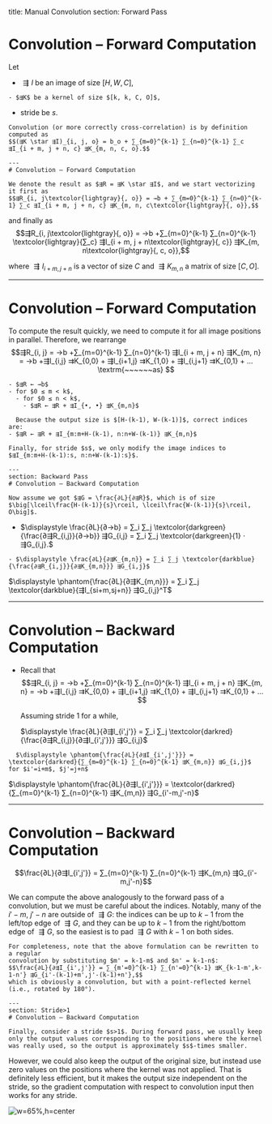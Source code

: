title: Manual Convolution
section: Forward Pass
# Convolution – Forward Computation

Let
- $⇶I$ be an image of size $[H, W, C]$,
~~~
- $⇶K$ be a kernel of size $[k, k, C, O]$,
~~~
- stride be $s$.

~~~
Convolution (or more correctly cross-correlation) is by definition computed as
$$(⇶K \star ⇶I)_{i, j, o} = b_o + ∑_{m=0}^{k-1} ∑_{n=0}^{k-1} ∑_c ⇶I_{i + m, j + n, c} ⇶K_{m, n, c, o}.$$

---
# Convolution – Forward Computation

We denote the result as $⇶R = ⇶K \star ⇶I$, and we start vectorizing it first as
$$⇶R_{i, j\textcolor{lightgray}{, o}} = →b + ∑_{m=0}^{k-1} ∑_{n=0}^{k-1} ∑_c ⇶I_{i + m, j + n, c} ⇶K_{m, n, c\textcolor{lightgray}{, o}},$$

~~~
and finally as
$$⇶R_{i, j\textcolor{lightgray}{, o}} = →b +∑_{m=0}^{k-1} ∑_{n=0}^{k-1} \textcolor{lightgray}{∑_c}
  ⇶I_{i + m, j + n\textcolor{lightgray}{, c}} ⇶K_{m, n\textcolor{lightgray}{, c, o}},$$

where $⇶I_{i + m, j + n}$ is a vector of size $C$ and $⇶K_{m, n}$ a matrix of
size $[C, O]$.

---
# Convolution – Forward Computation

To compute the result quickly, we need to compute it for all image positions in
parallel. Therefore, we rearrange
$$⇶R_{i, j} = →b +∑_{m=0}^{k-1} ∑_{n=0}^{k-1} ⇶I_{i + m, j + n} ⇶K_{m, n}
  = →b +⇶I_{i,j} ⇉K_{0,0} + ⇶I_{i+1,j} ⇉K_{1,0} + ⇶I_{i,j+1} ⇉K_{0,1} + …
  \textrm{~~~~~~as} $$
~~~
- $⇶R ← →b$
- for $0 ≤ m < k$,
  - for $0 ≤ n < k$,
    - $⇶R ← ⇶R + ⇶I_{•, •} ⇶K_{m,n}$

~~~
      Because the output size is $[H-(k-1), W-(k-1)]$, correct indices are:
    - $⇶R ← ⇶R + ⇶I_{m:m+H-(k-1), n:n+W-(k-1)} ⇶K_{m,n}$

~~~
Finally, for stride $s$, we only modify the image indices to $⇶I_{m:m+H-(k-1):s, n:n+W-(k-1):s}$.

---
section: Backward Pass
# Convolution – Backward Computation

Now assume we got $⇶G = \frac{∂L}{∂⇶R}$, which is of size $\big[\lceil\frac{H-(k-1)}{s}\rceil, \lceil\frac{W-(k-1)}{s}\rceil, O\big]$.

~~~
- $\displaystyle \frac{∂L}{∂→b} = ∑_i ∑_j \textcolor{darkgreen}{\frac{∂⇶R_{i,j}}{∂→b}} ⇶G_{i,j} = ∑_i ∑_j \textcolor{darkgreen}{1} ⋅ ⇶G_{i,j}.$

~~~
- $\displaystyle \frac{∂L}{∂⇶K_{m,n}} = ∑_i ∑_j \textcolor{darkblue}{\frac{∂⇶R_{i,j}}{∂⇶K_{m,n}}} ⇶G_{i,j}$

~~~
  $\displaystyle \phantom{\frac{∂L}{∂⇶K_{m,n}}} = ∑_i ∑_j \textcolor{darkblue}{⇶I_{si+m,sj+n}} ⇶G_{i,j}^T$

---
# Convolution – Backward Computation

- Recall that
  $$⇶R_{i, j} = →b +∑_{m=0}^{k-1} ∑_{n=0}^{k-1} ⇶I_{i + m, j + n} ⇶K_{m, n}
  = →b +⇶I_{i,j} ⇉K_{0,0} + ⇶I_{i+1,j} ⇉K_{1,0} + ⇶I_{i,j+1} ⇉K_{0,1} + …$$

  Assuming stride 1 for a while,

  $\displaystyle \frac{∂L}{∂⇶I_{i',j'}} = ∑_i ∑_j \textcolor{darkred}{\frac{∂⇶R_{i,j}}{∂⇶I_{i',j'}}} ⇶G_{i,j}$

~~~
  $\displaystyle \phantom{\frac{∂L}{∂⇶I_{i',j'}}} = \textcolor{darkred}{∑_{m=0}^{k-1} ∑_{n=0}^{k-1} ⇶K_{m,n}} ⇶G_{i,j}$ for $i'=i+m$, $j'=j+n$

~~~
  $\displaystyle \phantom{\frac{∂L}{∂⇶I_{i',j'}}} = \textcolor{darkred}{∑_{m=0}^{k-1} ∑_{n=0}^{k-1} ⇶K_{m,n}} ⇶G_{i'-m,j'-n}$

---
# Convolution – Backward Computation

$$\frac{∂L}{∂⇶I_{i',j'}} = ∑_{m=0}^{k-1} ∑_{n=0}^{k-1} ⇶K_{m,n} ⇶G_{i'-m,j'-n}$$

We can compute the above analogously to the forward pass of a convolution, but
we must be careful about the indices. Notably, many of the $i'-m$, $j'-n$ are
outside of $⇶G$: the indices can be up to $k-1$ from the left/top edge of $⇶G$,
and they can be up to $k-1$ from the right/bottom edge of $⇶G$, so the easiest
is to pad $⇶G$ with $k-1$ on both sides.

~~~
For completeness, note that the above formulation can be rewritten to a regular
convolution by substituting $m' = k-1-m$ and $n' = k-1-n$:
$$\frac{∂L}{∂⇶I_{i',j'}} = ∑_{m'=0}^{k-1} ∑_{n'=0}^{k-1} ⇶K_{k-1-m',k-1-n'} ⇶G_{i'-(k-1)+m',j'-(k-1)+n'},$$
which is obviously a convolution, but with a point-reflected kernel (i.e., rotated by 180°).

---
section: Stride>1
# Convolution – Backward Computation

Finally, consider a stride $s>1$. During forward pass, we usually keep
only the output values corresponding to the positions where the kernel
was really used, so the output is approximately $s$-times smaller.

~~~
However, we could also keep the output of the original size, but instead
use zero values on the positions where the kernel was not applied. That is
definitely less efficient, but it makes the output size independent on the
stride, so the gradient computation with respect to convolution input then
works for any stride.

![w=65%,h=center](striding_via_zeros.svgz)
